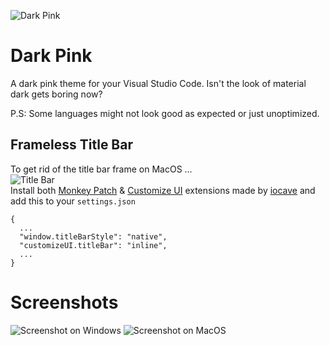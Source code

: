 ![Dark Pink](https://github.com/fralyx/vscode-evil-red-theme/raw/master/assets/header.jpg 'Dark Pink')

# Dark Pink

A dark pink theme for your Visual Studio Code. Isn't the look of material dark gets boring now?

P.S: Some languages might not look good as expected or just unoptimized.

## Frameless Title Bar

To get rid of the title bar frame on MacOS ...<br/>
![Title Bar](https://github.com/fralyx/vscode-evil-red-theme/raw/master/src/title-bar.png)<br/>
Install both [Monkey Patch](https://marketplace.visualstudio.com/items?itemName=iocave.monkey-patch) & [Customize UI](https://marketplace.visualstudio.com/items?itemName=iocave.customize-ui) extensions made by [iocave](https://marketplace.visualstudio.com/publishers/iocave) and add this to your `settings.json`

```
{
  ...
  "window.titleBarStyle": "native",
  "customizeUI.titleBar": "inline",
  ...
}
```

# Screenshots

![Screenshot on Windows](https://github.com/fralyx/vscode-evil-red-theme/raw/master/src/s1.png)
![Screenshot on MacOS](https://github.com/fralyx/vscode-evil-red-theme/raw/master/src/s2.png)
